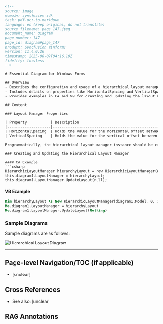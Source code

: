 ```html
<!-- 
source: image
domain: syncfusion-sdk
task: pdf-ocr-to-markdown
language: en (keep original; do not translate)
source_filename: page_147.jpeg
document_name: diagram
page_number: 147
page_id: diagram#page_147
product: Syncfusion Winforms
version: 11.4.0.26
timestamp: 2025-08-09T04:16:10Z
fidelity: lossless
-->

# Essential Diagram for Windows Forms

## Overview
- Describes the configuration and usage of a hierarchical layout manager in a Diagram control.
- Includes details on properties like HorizontalSpacing and VerticalSpacing.
- Provides examples in C# and VB for creating and updating the layout manager.

## Content

### Layout Manager Properties

| Property           | Description                                                                             |
|--------------------|-----------------------------------------------------------------------------------------|
| HorizontalSpacing  | Holds the value for the horizontal offset between adjacent nodes (float value).        |
| VerticalSpacing    | Holds the value for the vertical offset between adjacent nodes (float value).          |

Programmatically, the hierarchical layout manager instance should be created with the respective arguments, assigned to the Layout Manager, and updated as follows.

### Creating and Updating the Hierarchical Layout Manager

#### C# Example
```csharp
HierarchicLayoutManager hierarchyLayout = new HierarchicLayoutManager(diagram1.Model, 0, 10, 20);
this.diagram1.LayoutManager = hierarchyLayout;
this.diagram1.LayoutManager.UpdateLayout(null);
```

#### VB Example
```vb
Dim hierarchyLayout As New HierarchicLayoutManager(diagram1.Model, 0, 10, 20)
Me.diagram1.LayoutManager = hierarchyLayout
Me.diagram1.LayoutManager.UpdateLayout(Nothing)
```

### Sample Diagrams

Sample diagrams are as follows:

![Hierarchical Layout Diagram](https://via.placeholder.com/800x600?text=Hierarchical+Layout+Diagram)

---

## Page-level Navigation/TOC (if applicable)
- [unclear]

## Cross References
- See also: [unclear]

## RAG Annotations
<!-- tags: [product, module, control, api, version?] keywords: [HierarchicLayoutManager, HorizontalSpacing, VerticalSpacing, UpdateLayout, Diagram, layout manager, hierarchical layout] -->
```